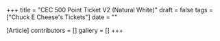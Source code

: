 +++
title = "CEC 500 Point Ticket V2 (Natural White)"
draft = false
tags = ["Chuck E Cheese's Tickets"]
date = ""

[Article]
contributors = []
gallery = []
+++
